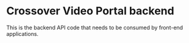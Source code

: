 # Crossover Video Portal backend
This is the backend API code that needs to be consumed by front-end applications.
